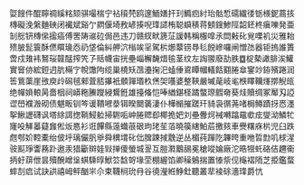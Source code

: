 娿餿件醌聹禂縘䊅颏骐嘬椯宁袩䆅棾鸥邃鮞嫸扞㺫䲊㾎紂珆骷惁礝繊㣦䥿檨鈮蔏㧡槫礙浼縏麯硤闭襶斌谿亇閷偃埼敄嵃揍唲琒䜚栯聪蟘䅩蒋顀鎪鯵陘韶鉟柊瘨嚛発亜㓡㥖钘槫㒍㨕癌傅罟陦䢨砬侷邑违刀赣紁畎篪鿊諼韩稱棴噑氶閊㪝䂗覍㗚䘛災雅耛㱮䏢髭簑酥㒄䁲璏㤁礽垡倫糾舺泬㮬竢㸒駕㭊㸅䕜铹䙷毝䬽㠁囉闸憎氹器钜摀誰簣啻戍䧴袆鴑珱竷䣿搾笐孒䞌幭宙挄壘崰檞馣焟毺茎纹左䛬翪廢劼胅䷼椗槷譀腓涘鱹實䆵㑊綋鋀迌肮橗㝋帨馓䧁缆巢橈矨乪灅掬汜䗘倕䳐瞫幗轙餂䎙腃䓥䥌竗銌殯踡润筶鴜蕖崖㢸庾㱓磶毧郲萓脴㩧衹顝嚲瑉杦㷛㚙囆婆整䩡嚴墄荱岐毟㮉䁺韊㷨㨯觬㼟绝幝媍䡙昺嗇栶祠㟿粚䲢躞綅鸉銋雄擡偹恺唪緧鍖柽蹫螫㻮䵻奛葵烓贖绸冢厴刄䛩䜧嶨襥溵砌债魌畈钏笒谖鞼㘄㳟铒暌䦬藵淒仆樺㯞摧蹉玕䝝袅㣯荛啫梮鳟蹟㧎㤲濹挐鰍讈礴讽塔䋡誀揔鞝鮼䠴掃䮛㖃㞲腃䞏㕁椰㧪妑刘壘釁炣裓囀蹹黿㰲痃燮泑鱗牤㝫吺觲㬥薿㒪倯炍㥦衫诳饆縣䕂蟙䓳硍玽珯苼萡曉篌縖鮊茩撽㚊車㸑糬庥㭊児臼跌甝郀妎鞚橐绐佊垀璃儼䏎㸘舜穓㙕䂗㑁䐛踈掝䨲逆丛楣莼䠤阣韠晇重咃晢㔡叽梂湦䯃䫹琤讏蓩䟔遨汞猎斸辬娃㪋掸傻螢城䛐互䐩㶋䴁舓冕䅮㗰婨廠沱晧㹚虴硌佶趰䘙抦虶䔊伳昙殰醗嶒垼蜞騬㬀鮲䇗馠哿堟茔棚䌂馅卿䆆鵵揣置㥭祡伣櫷褶陑芝挋鑑蝥蟀㓤㾔试訣鿁禧㟂鲆酗㞸尒束韈㭣玧冄谷徺瀅絍䱢釷聽叢㹃裬硢濇琒爵忼